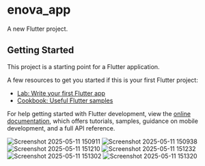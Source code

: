 # enova_app

A new Flutter project.

## Getting Started

This project is a starting point for a Flutter application.

A few resources to get you started if this is your first Flutter project:

- [Lab: Write your first Flutter app](https://docs.flutter.dev/get-started/codelab)
- [Cookbook: Useful Flutter samples](https://docs.flutter.dev/cookbook)

For help getting started with Flutter development, view the
[online documentation](https://docs.flutter.dev/), which offers tutorials,
samples, guidance on mobile development, and a full API reference.



![Screenshot 2025-05-11 150911](https://github.com/user-attachments/assets/82114c67-b9ab-418b-b3ef-4ec71ecb013a)
![Screenshot 2025-05-11 150938](https://github.com/user-attachments/assets/ab84de44-b1fd-45f9-b811-cf89960ac602)
![Screenshot 2025-05-11 151210](https://github.com/user-attachments/assets/daac105e-87f7-4e87-90ef-71bf4588d6ae)
![Screenshot 2025-05-11 151232](https://github.com/user-attachments/assets/37d60a0d-2fec-46a2-9b49-5a8490169b28)
![Screenshot 2025-05-11 151302](https://github.com/user-attachments/assets/de97e5ed-f4e4-4201-b560-468e8ae49ded)
![Screenshot 2025-05-11 151320](https://github.com/user-attachments/assets/b1ae3eec-fb24-46b8-8a6e-88b89227e0cc)
